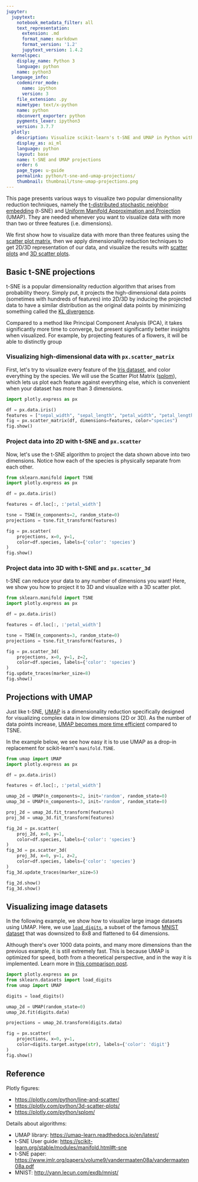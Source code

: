 ```yaml
---
jupyter:
  jupytext:
    notebook_metadata_filter: all
    text_representation:
      extension: .md
      format_name: markdown
      format_version: '1.2'
      jupytext_version: 1.4.2
  kernelspec:
    display_name: Python 3
    language: python
    name: python3
  language_info:
    codemirror_mode:
      name: ipython
      version: 3
    file_extension: .py
    mimetype: text/x-python
    name: python
    nbconvert_exporter: python
    pygments_lexer: ipython3
    version: 3.7.7
  plotly:
    description: Visualize scikit-learn's t-SNE and UMAP in Python with Plotly.
    display_as: ai_ml
    language: python
    layout: base
    name: t-SNE and UMAP projections
    order: 6
    page_type: u-guide
    permalink: python/t-sne-and-umap-projections/
    thumbnail: thumbnail/tsne-umap-projections.png
---
```


This page presents various ways to visualize two popular dimensionality reduction techniques, namely the [t-distributed stochastic neighbor embedding](https://lvdmaaten.github.io/tsne/) (t-SNE) and [Uniform Manifold Approximation and Projection](https://umap-learn.readthedocs.io/en/latest/index.html) (UMAP). They are needed whenever you want to visualize data with more than two or three features (i.e. dimensions).

We first show how to visualize data with more than three features using the [scatter plot matrix](https://medium.com/plotly/what-is-a-splom-chart-make-scatterplot-matrices-in-python-8dc4998921c3), then we apply dimensionality reduction techniques to get 2D/3D representation of our data, and visualize the results with [scatter plots](https://plotly.com/python/line-and-scatter/) and [3D scatter plots](https://plotly.com/python/3d-scatter-plots/).


## Basic t-SNE projections

t-SNE is a popular dimensionality reduction algorithm that arises from probability theory. Simply put, it projects the high-dimensional data points (sometimes with hundreds of features) into 2D/3D by inducing the projected data to have a similar distribution as the original data points by minimizing something called the [KL divergence](https://towardsdatascience.com/light-on-math-machine-learning-intuitive-guide-to-understanding-kl-divergence-2b382ca2b2a8).

Compared to a method like Principal Component Analysis (PCA), it takes significantly more time to converge, but present significantly better insights when visualized. For example, by projecting features of a flowers, it will be able to distinctly group


### Visualizing high-dimensional data with `px.scatter_matrix`

First, let's try to visualize every feature of the [Iris dataset](https://archive.ics.uci.edu/ml/datasets/iris), and color everything by the species. We will use the Scatter Plot Matrix ([splom](https://plotly.com/python/splom/)), which lets us plot each feature against everything else, which is convenient when your dataset has more than 3 dimensions.

```python
import plotly.express as px

df = px.data.iris()
features = ["sepal_width", "sepal_length", "petal_width", "petal_length"]
fig = px.scatter_matrix(df, dimensions=features, color="species")
fig.show()
```

### Project data into 2D with t-SNE and `px.scatter`

Now, let's use the t-SNE algorithm to project the data shown above into two dimensions. Notice how each of the species is physically separate from each other.

```python
from sklearn.manifold import TSNE
import plotly.express as px

df = px.data.iris()

features = df.loc[:, :'petal_width']

tsne = TSNE(n_components=2, random_state=0)
projections = tsne.fit_transform(features)

fig = px.scatter(
    projections, x=0, y=1,
    color=df.species, labels={'color': 'species'}
)
fig.show()
```

### Project data into 3D with t-SNE and `px.scatter_3d`

t-SNE can reduce your data to any number of dimensions you want! Here, we show you how to project it to 3D and visualize with a 3D scatter plot.

```python
from sklearn.manifold import TSNE
import plotly.express as px

df = px.data.iris()

features = df.loc[:, :'petal_width']

tsne = TSNE(n_components=3, random_state=0)
projections = tsne.fit_transform(features, )

fig = px.scatter_3d(
    projections, x=0, y=1, z=2,
    color=df.species, labels={'color': 'species'}
)
fig.update_traces(marker_size=8)
fig.show()
```

## Projections with UMAP

Just like t-SNE, [UMAP](https://umap-learn.readthedocs.io/en/latest/index.html) is a dimensionality reduction specifically designed for visualizing complex data in low dimensions (2D or 3D). As the number of data points increase, [UMAP becomes more time efficient](https://umap-learn.readthedocs.io/en/latest/benchmarking.html) compared to TSNE.

In the example below, we see how easy it is to use UMAP as a drop-in replacement for scikit-learn's `manifold.TSNE`.

```python
from umap import UMAP
import plotly.express as px

df = px.data.iris()

features = df.loc[:, :'petal_width']

umap_2d = UMAP(n_components=2, init='random', random_state=0)
umap_3d = UMAP(n_components=3, init='random', random_state=0)

proj_2d = umap_2d.fit_transform(features)
proj_3d = umap_3d.fit_transform(features)

fig_2d = px.scatter(
    proj_2d, x=0, y=1,
    color=df.species, labels={'color': 'species'}
)
fig_3d = px.scatter_3d(
    proj_3d, x=0, y=1, z=2,
    color=df.species, labels={'color': 'species'}
)
fig_3d.update_traces(marker_size=5)

fig_2d.show()
fig_3d.show()
```

## Visualizing image datasets

In the following example, we show how to visualize large image datasets using UMAP. Here, we use [`load_digits`](https://scikit-learn.org/stable/modules/generated/sklearn.datasets.load_digits.html), a subset of the famous [MNIST dataset](http://yann.lecun.com/exdb/mnist/) that was downsized to 8x8 and flattened to 64 dimensions.

Although there's over 1000 data points, and many more dimensions than the previous example, it is still extremely fast. This is because UMAP is optimized for speed, both from a theoretical perspective, and in the way it is implemented. Learn more in [this comparison post](https://umap-learn.readthedocs.io/en/latest/benchmarking.html).

```python
import plotly.express as px
from sklearn.datasets import load_digits
from umap import UMAP

digits = load_digits()

umap_2d = UMAP(random_state=0)
umap_2d.fit(digits.data)

projections = umap_2d.transform(digits.data)

fig = px.scatter(
    projections, x=0, y=1,
    color=digits.target.astype(str), labels={'color': 'digit'}
)
fig.show()
```

<!-- #region -->
## Reference

Plotly figures:
* https://plotly.com/python/line-and-scatter/
* https://plotly.com/python/3d-scatter-plots/
* https://plotly.com/python/splom/


Details about algorithms:
* UMAP library: https://umap-learn.readthedocs.io/en/latest/
* t-SNE User guide: https://scikit-learn.org/stable/modules/manifold.html#t-sne
* t-SNE paper: https://www.jmlr.org/papers/volume9/vandermaaten08a/vandermaaten08a.pdf
* MNIST: http://yann.lecun.com/exdb/mnist/
<!-- #endregion -->
